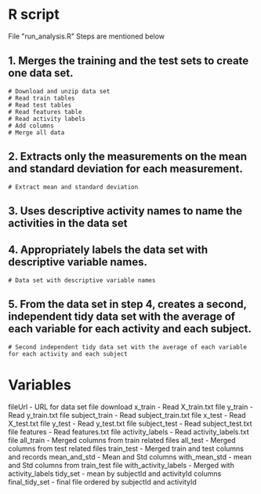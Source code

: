 # R script

File "run_analysis.R" 
Steps are mentioned below

## 1. Merges the training and the test sets to create one data set.
	# Download and unzip data set
	# Read train tables
	# Read test tables
	# Read features table
	# Read activity labels
	# Add columns
	# Merge all data
## 2. Extracts only the measurements on the mean and standard deviation for each measurement.
	# Extract mean and standard deviation

## 3. Uses descriptive activity names to name the activities in the data set
## 4. Appropriately labels the data set with descriptive variable names.
	# Data set with descriptive variable names

## 5. From the data set in step 4, creates a second, independent tidy data set with the average of each variable for each activity and each subject.
	# Second independent tidy data set with the average of each variable for each activity and each subject


# Variables

fileUrl - URL for data set file download
x_train - Read X_train.txt file
y_train - Read y_train.txt file
subject_train - Read subject_train.txt file
x_test - Read X_test.txt file
y_test - Read y_test.txt file
subject_test - Read subject_test.txt file
features - Read features.txt file
activity_labels - Read activity_labels.txt file
all_train - Merged columns from train related files
all_test - Merged columns from test related files
train_test - Merged train and test columns and records
mean_and_std - Mean and Std columns
with_mean_std - mean and Std columns from train_test file
with_activity_labels - Merged with activity_labels
tidy_set - mean by subjectId and activityId columns
final_tidy_set - final file ordered by subjectId and activityId

